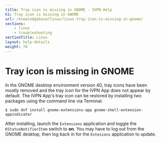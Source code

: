 ```yaml
---
title: Tray icon is missing in GNOME - IVPN Help
h1: Tray icon is missing in GNOME
url: /knowledgebase/linux/linux-tray-icon-is-missing-in-gnome/
sections:
    - linux
    - troubleshooting
sectionTitle: Linux
layout: help-details
weight: 70
---
```

# Tray icon is missing in GNOME

In the GNOME desktop environment version 40, tray icons have been mostly removed and the tray icon for the IVPN App does not appear by default.  The IVPN App's tray icon can be restored by installing two packages using the command line via Terminal:

```
$ sudo dnf install gnome-extensions-app gnome-shell-extension-appindicator
```

After installing, launch the `Extensions` application and toggle the `KStatusNotifierItem` switch to **on**.  You may have to log out from the GNOME desktop, then log back in for the `Extesions` application to update.
